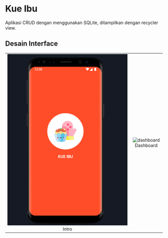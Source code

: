 # Kue Ibu
Aplikasi CRUD dengan menggunakan SQLite, ditampilkan dengan recycler view.

## Desain Interface
| | |
|:-------------------------:|:-------------------------:|
|<img width="1604" alt="intro" src="https://github.com/alfidh02/kueibu/blob/master/screenshots/intro.png">  Intro | <img width="1604" alt="dashboard" src="https://github.com/alfidh02/kueibu/blob/master/screenshot/dashboard.png"> Dashboard |
